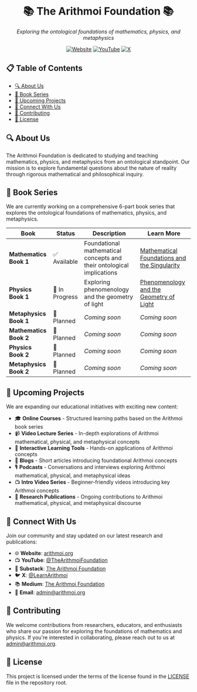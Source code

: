 <div align="center">

<h1> 📚 The Arithmoi Foundation 📚 </h1>

*Exploring the ontological foundations of mathematics, physics, and metaphysics*

[![Website](https://img.shields.io/badge/Website-arithmoi.org-blue)](https://arithmoi.org)
[![YouTube](https://img.shields.io/badge/YouTube-TheArithmoiFoundation-red)](https://www.youtube.com/@TheArithmoiFoundation)
[![X](https://img.shields.io/badge/X-@LearnArithmoi-1DA1F2)](https://x.com/LearnArithmoi)

</div>

<h2> 📋 Table of Contents</h2>

- [🔍 About Us](#-about-us)
- [📖 Book Series](#-book-series)
- [🚀 Upcoming Projects](#-upcoming-projects)
- [🔗 Connect With Us](#-connect-with-us)
- [👥 Contributing](#-contributing)
- [📄 License](#-license)

## 🔍 About Us

The Arithmoi Foundation is dedicated to studying and teaching mathematics, physics, and metaphysics from an ontological standpoint. Our mission is to explore fundamental questions about the nature of reality through rigorous mathematical and philosophical inquiry.

## 📖 Book Series

We are currently working on a comprehensive 6-part book series that explores the ontological foundations of mathematics, physics, and metaphysics.

| Book | Status | Description | Learn More |
|------|--------|-------------|------------|
| **Mathematics Book 1** | ✅ Available | Foundational mathematical concepts and their ontological implications | [Mathematical Foundations and the Singularity](https://arithmoi.org/mathematical-foundations-and-the-singularity) |
| **Physics Book 1** | 🚧 In Progress | Exploring phenomenology and the geometry of light | [Phenomenology and the Geometry of Light](https://arithmoi.org/phenomenology-and-the-geometry-of-light) |
| **Metaphysics Book 1** | 📅 Planned | *Coming soon* | *Coming soon* |
| **Mathematics Book 2** | 📅 Planned | *Coming soon* | *Coming soon* |
| **Physics Book 2** | 📅 Planned | *Coming soon* | *Coming soon* |
| **Metaphysics Book 2** | 📅 Planned | *Coming soon* | *Coming soon* |

## 🚀 Upcoming Projects

We are expanding our educational initiatives with exciting new content:

- 🎓 **Online Courses** - Structured learning paths based on the Arithmoi book series
- 📹 **Video Lecture Series** - In-depth explorations of Arithmoi mathematical, physical, and metaphysical concepts
- 🧮 **Interactive Learning Tools** - Hands-on applications of Arithmoi concepts
- 📝 **Blogs** - Short articles introducing foundational Arithmoi concepts
- 🎙️ **Podcasts** - Conversations and interviews exploring Arithmoi mathematical, physical, and metaphysical ideas
- 📺 **Intro Video Series** - Beginner-friendly videos introducing key Arithmoi concepts
- 🔬 **Research Publications** - Ongoing contributions to Arithmoi mathematical, physical, and metaphysical discourse

## 🔗 Connect With Us

Join our community and stay updated on our latest research and publications:

- 🌐 **Website**: [arithmoi.org](https://arithmoi.org)
- 📺 **YouTube**: [@TheArithmoiFoundation](https://www.youtube.com/@TheArithmoiFoundation)
- 📝 **Substack**: [The Arithmoi Foundation](https://substack.com/@thearithmoifoundation)
- 🐦 **X**: [@LearnArithmoi](https://x.com/LearnArithmoi)
- 📚 **Medium**: [The Arithmoi Foundation](https://medium.com/@thearithmoifoundation)
- 📧 **Email**: [admin@arithmoi.org](mailto:admin@arithmoi.org)

## 👥 Contributing

We welcome contributions from researchers, educators, and enthusiasts who share our passion for exploring the foundations of mathematics and physics. If you're interested in collaborating, please reach out to us at [admin@arithmoi.org](mailto:admin@arithmoi.org).

## 📄 License

This project is licensed under the terms of the license found in the [LICENSE](LICENSE) file in the repository root.

